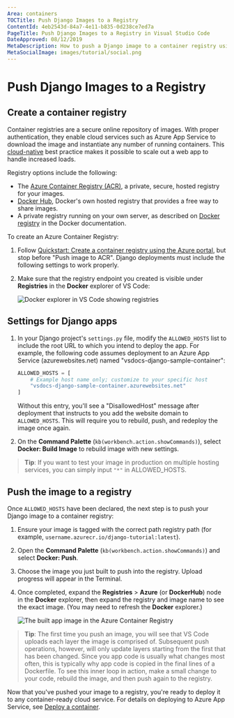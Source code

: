 ```yaml
---
Area: containers
TOCTitle: Push Django Images to a Registry
ContentId: 4eb2543d-84a7-4e11-b835-0d238ce7ed7a
PageTitle: Push Django Images to a Registry in Visual Studio Code
DateApproved: 08/12/2019
MetaDescription: How to push a Django image to a container registry using the VS Code docker extension
MetaSocialImage: images/tutorial/social.png
---
```


# Push Django Images to a Registry

## Create a container registry

Container registries are a secure online repository of images. With proper authentication, they enable cloud services such as Azure App Service to download the image and instantiate any number of running containers. This [cloud-native](https://azure.microsoft.com/overview/cloudnative/) best practice makes it possible to scale out a web app to handle increased loads.

Registry options include the following:

- The [Azure Container Registry (ACR)](https://azure.microsoft.com/services/container-registry/), a private, secure, hosted registry for your images.
- [Docker Hub](https://hub.docker.com/), Docker's own hosted registry that provides a free way to share images.
- A private registry running on your own server, as described on [Docker registry](https://docs.docker.com/registry/) in the Docker documentation.

To create an Azure Container Registry:

1. Follow [Quickstart: Create a container registry using the Azure portal](https://docs.microsoft.com/azure/container-registry/container-registry-get-started-portal), but stop before "Push image to ACR". Django deployments must include the following settings to work properly.

1. Make sure that the registry endpoint you created is visible under **Registries** in the **Docker** explorer of VS Code:

    ![Docker explorer in VS Code showing registries](images/quickstarts/python-django-registries.png)

## Settings for Django apps

1. In your Django project's `settings.py` file, modify the `ALLOWED_HOSTS` list to include the root URL to which you intend to deploy the app. For example, the following code assumes deployment to an Azure App Service (azurewebsites.net) named "vsdocs-django-sample-container":

    ```python
    ALLOWED_HOSTS = [
        # Example host name only; customize to your specific host
        "vsdocs-django-sample-container.azurewebsites.net"
    ]
    ```

    Without this entry, you'll see a "DisallowedHost" message after deployment that instructs to you add the website domain to `ALLOWED_HOSTS`. This will require you to rebuild, push, and redeploy the image once again.

2. On the **Command Palette** (`kb(workbench.action.showCommands)`), select **Docker: Build Image** to rebuild image with new settings.

>**Tip**: If you want to test your image in production on multiple hosting services, you can simply input `"*"` in ALLOWED_HOSTS.

## Push the image to a registry

Once `ALLOWED_HOSTS` have been declared, the next step is to push your Django image to a container registry:

1. Ensure your image is tagged with the correct path registry path (for example, `username.azurecr.io/django-tutorial:latest`).

1. Open the **Command Palette** (`kb(workbench.action.showCommands)`) and select **Docker: Push**.

1. Choose the image you just built to push into the registry. Upload progress will appear in the Terminal.

1. Once completed, expand the **Registries** > **Azure** (or **DockerHub**) node in the **Docker** explorer, then expand the registry and image name to see the exact image. (You may need to refresh the **Docker** explorer.)

    ![The built app image in the Azure Container Registry](images/quickstarts/python-django-image-in-acr.png)

> **Tip**: The first time you push an image, you will see that VS Code uploads each layer the image is comprised of. Subsequent push operations, however, will only update layers starting from the first that has been changed. Since you app code is usually what changes most often, this is typically why app code is copied in the final lines of a Dockerfile. To see this inner loop in action, make a small change to your code, rebuild the image, and then push again to the registry.

Now that you've pushed your image to a registry, you're ready to deploy it to any container-ready cloud service. For details on deploying to Azure App Service, see [Deploy a container](https://docs.microsoft.com/azure/python/tutorial-deploy-containers-01).
